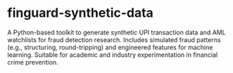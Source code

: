 # finguard-synthetic-data
A Python-based toolkit to generate synthetic UPI transaction data and AML watchlists for fraud detection research. Includes simulated fraud patterns (e.g., structuring, round-tripping) and engineered features for machine learning. Suitable for academic and industry experimentation in financial crime prevention.
